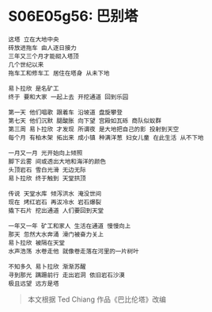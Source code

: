 # S06E05g56: 巴别塔


    这塔 立在大地中央
    砖放进拖车 由人逐日接力
    三年又三个月才能砌入塔顶
    几个世纪以来 
    拖车工和修车工 居住在塔身 从未下地

    易卜拉欣 是名矿工
    终于 要和大家 一起上去 开挖通道 回到乐园

    第一天 他们唱歌 跟着车 沿坡道 盘旋攀登
    第七天 他们沉默 腿酸胀 向下望 宫殿如瓦砾 商队似蚁群
    第三周 易卜拉欣 才发现 所谓夜 是大地把自己的影 投射到天空
    每个月 有柏木架 拓出来 成小镇 种满洋葱 妇女儿童 在此生活 从不下地

    一月又一月 光开始向上倾照
    脚下云雾 间或透出大地和海洋的颜色
    头顶岩石 雪白光滑 无边无际
    易卜拉欣 终于触到 天堂拱顶

    传说 天堂水库 倾泻洪水 淹没世间
    现在 烤红岩石 再沷冷水 岩石爆裂
    撬下石片 挖出通道 人们要回到天堂

    一年又一年 矿工和家人 生活在通道 慢慢向上
    那天 忽然大水奔涌 滑门被奋力关上
    易卜拉欣 被隔在天堂
    水声浩荡 水卷走他 就像卷走落在河里的一片树叶

    不知多久 易卜拉欣 渐渐苏醒
    寻到那光 蹒跚前行 走出岩洞 依旧岩石沙漠 
    极且远望 远方是塔

> 本文根据 Ted Chiang 作品《巴比伦塔》改编

